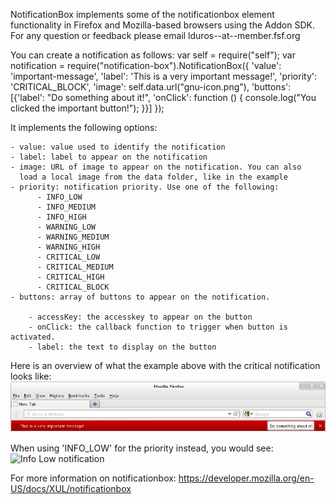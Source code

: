 NotificationBox implements some of the notificationbox element functionality in Firefox and Mozilla-based browsers using the Addon SDK. For any question or feedback please email lduros--at--member.fsf.org

You can create a notification as follows:
    var self = require("self");
    var notification = require("notification-box").NotificationBox({
      'value': 'important-message',
      'label': 'This is a very important message!',
      'priority': 'CRITICAL_BLOCK',
      'image': self.data.url("gnu-icon.png"),
      'buttons': [{'label': "Do something about it!",
                  'onClick': function () { console.log("You clicked the important button!"); }}]
    });

It implements the following options:

    - value: value used to identify the notification
    - label: label to appear on the notification
    - image: URL of image to appear on the notification. You can also
      load a local image from the data folder, like in the example
    - priority: notification priority. Use one of the following:
          - INFO_LOW
          - INFO_MEDIUM
          - INFO_HIGH
          - WARNING_LOW
          - WARNING_MEDIUM
          - WARNING_HIGH
          - CRITICAL_LOW
          - CRITICAL_MEDIUM
          - CRITICAL_HIGH
          - CRITICAL_BLOCK
    - buttons: array of buttons to appear on the notification.

        - accessKey: the accesskey to appear on the button
        - onClick: the callback function to trigger when button is activated.
        - label: the text to display on the button

Here is an overview of what the example above with the critical notification looks like:
![The Critical notification](images/critical-notification.png)

When using 'INFO_LOW' for the priority instead, you would see:
![Info Low notification](images/info-low-notification.png)

For more information on notificationbox: https://developer.mozilla.org/en-US/docs/XUL/notificationbox
